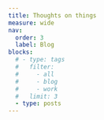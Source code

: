 ```yaml
---
title: Thoughts on things
measure: wide
nav:
  order: 3
  label: Blog
blocks:
  # - type: tags
  #   filter:
  #     - all
  #     - blog
  #     - work
  #   limit: 3
  - type: posts
---
```

